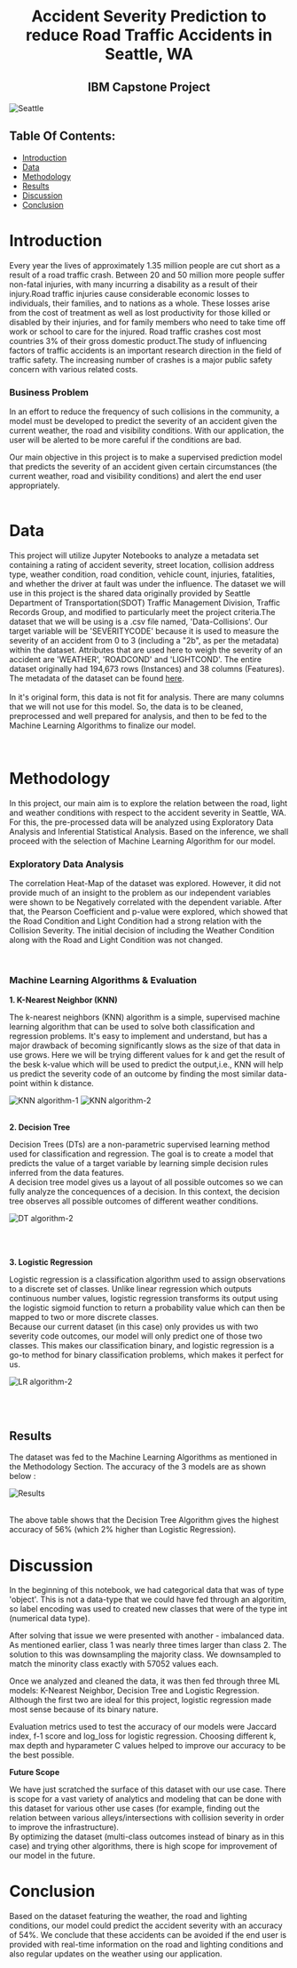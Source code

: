<H1 align="center">Accident Severity Prediction to reduce Road Traffic Accidents in Seattle, WA</H1> 
                          <H2 align="center">IBM Capstone Project</H2>

![Seattle](https://github.com/AGK89/Coursera_Capstone/assets/153049066/6ed69a9d-854a-49ff-911c-fa9f4005e18e)

## Table Of Contents:

* [Introduction](#Introduction)
* [Data](#Data)
* [Methodology](#Methodology)
* [Results](#Results)
* [Discussion](#Discussion)
* [Conclusion](#Conclusion)

# Introduction

Every year the lives of approximately 1.35 million people are cut short as a result of a road traffic crash. Between 20 and 50 million more people suffer non-fatal injuries, with many incurring a disability as a result of their injury.Road traffic injuries cause considerable economic losses to individuals, their families, and to nations as a whole. These losses arise from the cost of treatment as well as lost productivity for those killed or disabled by their injuries, and for family members who need to take time off work or school to care for the injured. Road traffic crashes cost most countries 3% of their gross domestic product.The study of influencing factors of traffic accidents is an important research direction in the field of traffic safety. The increasing number of crashes is a major public safety concern with various related costs. 

### Business Problem



In an effort to reduce the frequency of such collisions in the community, a model must be developed to predict the severity of an accident given the current weather, the road and visibility conditions. With our application, the user will be alerted to be more careful if the conditions are bad.

Our main objective in this project is to make a supervised prediction model that predicts the severity of an accident given certain circumstances (the current weather, road and visibility conditions) and alert the end user appropriately.<br>
<br>

# Data

This project will utilize Jupyter Notebooks to analyze a metadata set containing a rating of accident severity, street location, collision address type, weather condition, road condition, vehicle count, injuries, fatalities, and whether the driver at fault was under the influence. The dataset we will use in this project is the shared data originally provided by Seattle Department of Transportation(SDOT) Traffic Management Division, Traffic Records Group, and modified to particularly meet the project criteria.The dataset that we will be using is a .csv file named, 'Data-Collisions'. Our target variable will be 'SEVERITYCODE' because it is used to measure the severity of an accident from 0 to 3 (including a "2b", as per the metadata) within the dataset. Attributes that are used here to weigh the severity of an accident are 'WEATHER', 'ROADCOND' and 'LIGHTCOND'. The entire dataset originally had 194,673 rows (Instances) and 38 columns (Features). The metadata of the dataset can be found <a href="https://s3.us.cloud-object-storage.appdomain.cloud/cf-courses-data/CognitiveClass/DP0701EN/version-2/Metadata.pdf">here</a>. <br><br>In it's original form, this data is not fit for analysis. There are many columns that we will not use for this model. So, the data is to be cleaned, preprocessed and well prepared for analysis, and then to be fed to the Machine Learning Algorithms to finalize our model.

<br>

# Methodology

In this project, our main aim is to explore the relation between the road, light and weather conditions with respect to the accident severity in Seattle, WA. For this, the pre-processed data will be analyzed using Exploratory Data Analysis and Inferential Statistical Analysis. Based on the inference, we shall proceed with the selection of Machine Learning Algorithm for our model.  

### Exploratory Data Analysis <br>

The correlation Heat-Map of the dataset was explored. However, it did not provide much of an insight to the problem as our independent variables were shown to be Negatively correlated with the dependent variable. After that, the Pearson Coefficient and p-value were explored, which showed that the Road Condition and Light Condition had a strong relation with the Collision Severity. The initial decision of including the Weather Condition along with the Road and Light Condition was not changed.


<br>


### Machine Learning Algorithms & Evaluation <br>

**1. K-Nearest Neighbor (KNN)** <br>

The k-nearest neighbors (KNN) algorithm is a simple, supervised machine learning algorithm that can be used to solve both classification and regression problems. It's easy to implement and understand, but has a major drawback of becoming significantly slows as the size of that data in use grows. Here we will be trying different values for k and get the result of the besk k-value which will be used to predict the output,i.e., KNN will help us predict the severity code of an outcome by finding the most similar data-point within k distance.<br>

![KNN algorithm-1](img/00.PNG "KNN Algorithm")
![KNN algorithm-2](img/01.PNG "KNN Algorithm Evaluation")
<br><br>

**2. Decision Tree** <br>

Decision Trees (DTs) are a non-parametric supervised learning method used for classification and regression. The goal is to create a model that predicts the value of a target variable by learning simple decision rules inferred from the data features. <br>
A decision tree model gives us a layout of all possible outcomes so we can fully analyze the concequences of a decision. In this context, the decision tree observes all possible outcomes of different weather conditions.<br>

![DT algorithm-2](img/02.PNG "Decision Tree Algorithm")

<br><br>

**3. Logistic Regression** <br>

Logistic regression is a classification algorithm used to assign observations to a discrete set of classes. Unlike linear regression which outputs continuous number values, logistic regression transforms its output using the logistic sigmoid function to return a probability value which can then be mapped to two or more discrete classes. <br>
Because our current dataset (in this case) only provides us with two severity code outcomes, our model will only predict one of those two classes. This makes our classification binary, and logistic regression is a go-to method for binary classification problems, which makes it perfect for us.<br>

![LR algorithm-2](img/03.PNG "Logistic Regression Algorithm")

<br>
<br>

## Results

The dataset was fed to the Machine Learning Algorithms as mentioned in the Methodology Section. The accuracy of the 3 models are as shown below :<br>

![Results](img/04.PNG "Results")

<br>
The above table shows that the Decision Tree Algorithm gives the highest accuracy of 56% (which 2% higher than Logistic Regression). 

# Discussion

In the beginning of this notebook, we had categorical data that was of type 'object'. This is not a data-type that we could have fed through an algoritim, so label encoding was used to created new classes that were of the type int (numerical data type).

After solving that issue we were presented with another - imbalanced data. As mentioned earlier, class 1 was nearly three times larger than class 2. The solution to this was downsampling the majority class. We downsampled to match the minority class exactly with 57052 values each.

Once we analyzed and cleaned the data, it was then fed through three ML models: K-Nearest Neighbor, Decision Tree and Logistic Regression. Although the first two are ideal for this project, logistic regression made most sense because of its binary nature.

Evaluation metrics used to test the accuracy of our models were Jaccard index, f-1 score and log_loss for logistic regression. Choosing different k, max depth and hyparameter C values helped to improve our accuracy to be the best possible.

**Future Scope**

We have just scratched the surface of this dataset with our use case. There is scope for a vast variety of analytics and modeling that can be done with this dataset for various other use cases (for example, finding out the relation between various alleys/intersections with collision severity in order to improve the infrastructure). 
<br>
By optimizing the dataset (multi-class outcomes instead of binary as in this case) and trying other algorithms, there is high scope for improvement of our model in the future.

# Conclusion

Based on the dataset featuring the weather, the road and lighting conditions, our model could predict the accident severity with an accuracy of 54%. We conclude that these accidents can be avoided if the end user is provided with real-time information on the road and lighting conditions and also regular updates on the weather using our application.
